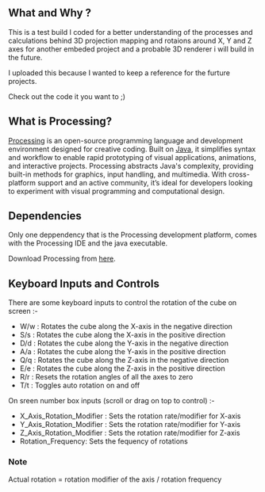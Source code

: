 
## What and Why ?
This is a test build I coded for a better understanding of the processes and calculations behind 3D projection mapping and rotaions around X, Y and Z axes for another embeded project and a probable 3D renderer i will build in the future.

I uploaded this because I wanted to keep a reference for the furture projects.

Check out the code it you want to ;)


## What is Processing?

[Processing](https://processing.org)  is an open-source programming language and development environment designed for creative coding. Built on [Java](https://www.java.com/en/), it simplifies syntax and workflow to enable rapid prototyping of visual applications, animations, and interactive projects. Processing abstracts Java's complexity, providing built-in methods for graphics, input handling, and multimedia. With cross-platform support and an active community, it’s ideal for developers looking to experiment with visual programming and computational design.



## Dependencies
Only one deppendency that is the Processing development platform, comes with the Processing IDE and the java executable.

Download Processing from [here](https://processing.org/download).


## Keyboard Inputs and Controls
There are some keyboard inputs to control the rotation of the cube on screen :-

- W/w : Rotates the cube along the X-axis in the negative direction
- S/s : Rotates the cube along the X-axis in the positive direction
- D/d : Rotates the cube along the Y-axis in the negative direction
- A/a : Rotates the cube along the Y-axis in the positive direction
- Q/q : Rotates the cube along the Z-axis in the negative direction
- E/e : Rotates the cube along the Z-axis in the positive direction
- R/r : Resets the rotation angles of all the axes to zero
- T/t : Toggles auto rotation on and off

On sreen number box inputs (scroll or drag on top to control) :-

- X_Axis_Rotation_Modifier : Sets the rotation rate/modifier for X-axis
- Y_Axis_Rotation_Modifier : Sets the rotation rate/modifier for Y-axis
- Z_Axis_Rotation_Modifier : Sets the rotation rate/modifier for Z-axis
- Rotation_Frequency: Sets the fequency of rotations

### Note
Actual rotation = rotation modifier of the axis / rotation frequency 
